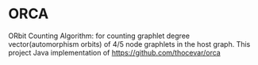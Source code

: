 # ORCA
ORbit Counting Algorithm: for counting graphlet degree vector(automorphism orbits) of 4/5 node graphlets in the host graph.
This project Java implementation of https://github.com/thocevar/orca
